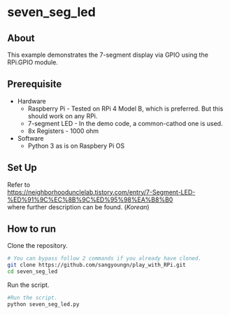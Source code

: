 # seven_seg_led

## About
This example demonstrates the 7-segment display via GPIO using the RPi.GPIO module.

## Prerequisite
* Hardware
    * Raspberry Pi - Tested on RPi 4 Model B, which is preferred. But this should work on any RPi.
    * 7-segment LED - In the demo code, a common-cathod one is used.
    * 8x Registers - 1000 ohm
* Software
    * Python 3 as is on Raspbery Pi OS

## Set Up
Refer to<br /> https://neighborhoodunclelab.tistory.com/entry/7-Segment-LED-%ED%91%9C%EC%8B%9C%ED%95%98%EA%B8%B0 <br />where further description can be found. (*Korean*)

## How to run
Clone the repository.
```bash
# You can bypass follow 2 commands if you already have cloned.
git clone https://github.com/sangyoungn/play_with_RPi.git
cd seven_seg_led
```
Run the script.
```bash
#Run the script.
python seven_seg_led.py
```